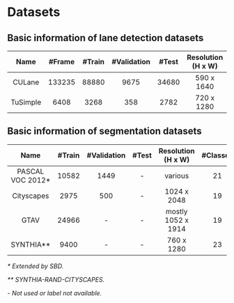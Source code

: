 # Datasets

## Basic information of lane detection datasets

| Name | #Frame | #Train | #Validation | #Test | Resolution (H x W) | #Lanes |
| :---: | :---: | :---: | :---: | :---: | :---: | :---: | 
| CULane | 133235 | 88880 | 9675 | 34680 | 590 x 1640 | <=4 |
| TuSimple | 6408 | 3268 | 358 | 2782 | 720 x 1280 | <=5 |

## Basic information of segmentation datasets


| Name | #Train | #Validation | #Test | Resolution (H x W) | #Classes |
| :---: | :---: | :---: | :---: | :---: | :---: |
| PASCAL VOC 2012* | 10582 | 1449 | - | various | 21 |
| Cityscapes | 2975 | 500 | - | 1024 x 2048 | 19 |
| GTAV | 24966 | - | - | mostly 1052 x 1914 | 19 |
| SYNTHIA** | 9400 | - | - | 760 x 1280 | 23 |

*\* Extended by SBD.*

*\*\* SYNTHIA-RAND-CITYSCAPES.*

*- Not used or label not available.*

